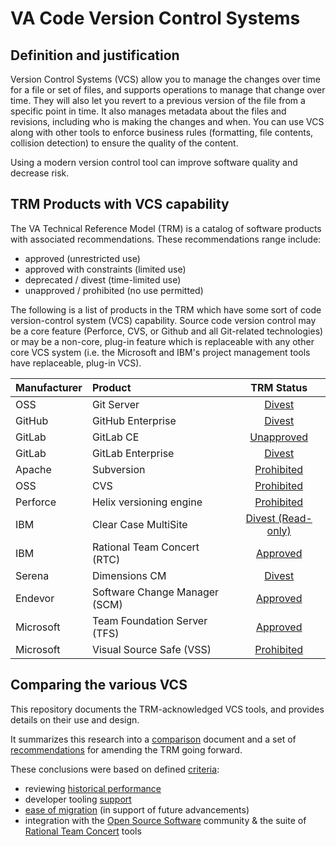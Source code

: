 # VA Code Version Control Systems

## Definition and justification
Version Control Systems (VCS) allow you to manage the changes over time for a file or set of files, and supports operations to manage that change over time. They will also let you revert to a previous version of the file from a specific point in time. It also manages metadata about the files and revisions, including who is making the changes and when. You can use VCS along with other tools to enforce business rules (formatting, file contents, collision detection) to ensure the quality of the content.

Using a modern version control tool can improve software quality and decrease risk.

## TRM Products with VCS capability
The VA Technical Reference Model (TRM) is a catalog of software products with associated recommendations.  These recommendations range include:
* approved (unrestricted use)
* approved with constraints (limited use)
* deprecated / divest (time-limited use)
* unapproved /  prohibited (no use permitted)

The following is a list of products in the TRM which have some sort of code version-control system  (VCS) capability. Source code version control may be a core feature (Perforce, CVS, or Github and all Git-related technologies) or may be a non-core, plug-in feature which is replaceable with any other core VCS system (i.e. the Microsoft and IBM's project management tools have replaceable, plug-in VCS).

| Manufacturer | Product | TRM Status |
|:------- |:------- |:------:|
| OSS | Git Server | [Divest](http://www.va.gov/TRM/ToolPage.asp?tid=6396) |
| GitHub | GitHub Enterprise | [Divest](http://www.va.gov/TRM/ToolPage.asp?tid=9533#) |
| GitLab | GitLab CE | [Unapproved](http://www.va.gov/TRM/ToolPage.asp?tid=9580) |
| GitLab | GitLab Enterprise | [Divest](http://www.va.gov/TRM/ToolPage.asp?tid=9463#) |
| Apache | Subversion | [Prohibited](http://www.va.gov/TRM/ToolPage.asp?tid=6573) |
| OSS | CVS | [Prohibited](http://www.va.gov/TRM/ToolPage.asp?tid=194) |
| Perforce | Helix versioning engine | [Prohibited](http://www.va.gov/TRM/ToolPage.asp?tid=268) |  
| IBM | Clear Case MultiSite | [Divest (Read-only)](http://www.va.gov/TRM/ToolPage.asp?tid=39#) |  
| IBM | Rational Team Concert (RTC) | [Approved](http://www.va.gov/TRM/ToolPage.asp?tid=5085#) |
| Serena | Dimensions CM | [Divest](http://www.va.gov/TRM/ToolPage.asp?tid=5136#) |
| Endevor | Software Change Manager (SCM) | [Approved](http://www.va.gov/TRM/ToolPage.asp?tid=9481#) |  
| Microsoft | Team Foundation Server (TFS) | [Approved](http://www.va.gov/TRM/ToolPage.asp?tid=5668#) |
| Microsoft | Visual Source Safe (VSS) | [Prohibited](http://www.va.gov/TRM/ToolPage.asp?tid=5669) |

## Comparing the various VCS
This repository documents the TRM-acknowledged VCS tools, and provides details on their use and design.

It summarizes this research into a [comparison](./comparison.md) document and a set of  [recommendations](./recommendations.md) for amending the TRM going forward.

These conclusions were based on defined [criteria](./criteria.md):
* reviewing [historical performance](./historical_context.md)
* developer tooling [support](./ide-support.md)
* [ease of migration](migration_details.md) (in support of future advancements)
* integration with the [Open Source Software](./oss-integration.md) community & the suite of [Rational Team Concert](./rtc-integration.md) tools
